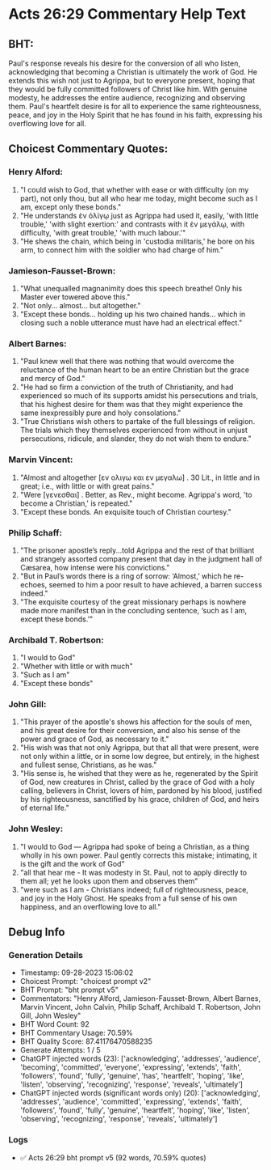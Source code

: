 # Acts 26:29 Commentary Help Text

## BHT:
Paul's response reveals his desire for the conversion of all who listen, acknowledging that becoming a Christian is ultimately the work of God. He extends this wish not just to Agrippa, but to everyone present, hoping that they would be fully committed followers of Christ like him. With genuine modesty, he addresses the entire audience, recognizing and observing them. Paul's heartfelt desire is for all to experience the same righteousness, peace, and joy in the Holy Spirit that he has found in his faith, expressing his overflowing love for all.

## Choicest Commentary Quotes:
### Henry Alford:
1. "I could wish to God, that whether with ease or with difficulty (on my part), not only thou, but all who hear me today, might become such as I am, except only these bonds."
2. "He understands ἐν ὀλίγῳ just as Agrippa had used it, easily, 'with little trouble,' 'with slight exertion:' and contrasts with it ἐν μεγάλῳ, with difficulty, 'with great trouble,' 'with much labour.'"
3. "He shews the chain, which being in 'custodia militaris,' he bore on his arm, to connect him with the soldier who had charge of him."

### Jamieson-Fausset-Brown:
1. "What unequalled magnanimity does this speech breathe! Only his Master ever towered above this." 
2. "Not only... almost... but altogether." 
3. "Except these bonds... holding up his two chained hands... which in closing such a noble utterance must have had an electrical effect."

### Albert Barnes:
1. "Paul knew well that there was nothing that would overcome the reluctance of the human heart to be an entire Christian but the grace and mercy of God."
2. "He had so firm a conviction of the truth of Christianity, and had experienced so much of its supports amidst his persecutions and trials, that his highest desire for them was that they might experience the same inexpressibly pure and holy consolations."
3. "True Christians wish others to partake of the full blessings of religion. The trials which they themselves experienced from without in unjust persecutions, ridicule, and slander, they do not wish them to endure."

### Marvin Vincent:
1. "Almost and altogether [εν ολιγω και εν μεγαλω] . 30 Lit., in little and in great; i.e., with little or with great pains."
2. "Were [γενεσθαι] . Better, as Rev., might become. Agrippa's word, 'to become a Christian,' is repeated."
3. "Except these bonds. An exquisite touch of Christian courtesy."

### Philip Schaff:
1. "The prisoner apostle’s reply...told Agrippa and the rest of that brilliant and strangely assorted company present that day in the judgment hall of Cæsarea, how intense were his convictions."
2. "But in Paul’s words there is a ring of sorrow: ‘Almost,’ which he re-echoes, seemed to him a poor result to have achieved, a barren success indeed."
3. "The exquisite courtesy of the great missionary perhaps is nowhere made more manifest than in the concluding sentence, ‘such as I am, except these bonds.’"

### Archibald T. Robertson:
1. "I would to God" 
2. "Whether with little or with much"
3. "Such as I am"
4. "Except these bonds"

### John Gill:
1. "This prayer of the apostle's shows his affection for the souls of men, and his great desire for their conversion, and also his sense of the power and grace of God, as necessary to it."
2. "His wish was that not only Agrippa, but that all that were present, were not only within a little, or in some low degree, but entirely, in the highest and fullest sense, Christians, as he was."
3. "His sense is, he wished that they were as he, regenerated by the Spirit of God, new creatures in Christ, called by the grace of God with a holy calling, believers in Christ, lovers of him, pardoned by his blood, justified by his righteousness, sanctified by his grace, children of God, and heirs of eternal life."

### John Wesley:
1. "I would to God — Agrippa had spoke of being a Christian, as a thing wholly in his own power. Paul gently corrects this mistake; intimating, it is the gift and the work of God"
2. "all that hear me - It was modesty in St. Paul, not to apply directly to them all; yet he looks upon them and observes them"
3. "were such as I am - Christians indeed; full of righteousness, peace, and joy in the Holy Ghost. He speaks from a full sense of his own happiness, and an overflowing love to all."


## Debug Info
### Generation Details
- Timestamp: 09-28-2023 15:06:02
- Choicest Prompt: "choicest prompt v2"
- BHT Prompt: "bht prompt v5"
- Commentators: "Henry Alford, Jamieson-Fausset-Brown, Albert Barnes, Marvin Vincent, John Calvin, Philip Schaff, Archibald T. Robertson, John Gill, John Wesley"
- BHT Word Count: 92
- BHT Commentary Usage: 70.59%
- BHT Quality Score: 87.41176470588235
- Generate Attempts: 1 / 5
- ChatGPT injected words (23):
	['acknowledging', 'addresses', 'audience', 'becoming', 'committed', 'everyone', 'expressing', 'extends', 'faith', 'followers', 'found', 'fully', 'genuine', 'has', 'heartfelt', 'hoping', 'like', 'listen', 'observing', 'recognizing', 'response', 'reveals', 'ultimately']
- ChatGPT injected words (significant words only) (20):
	['acknowledging', 'addresses', 'audience', 'committed', 'expressing', 'extends', 'faith', 'followers', 'found', 'fully', 'genuine', 'heartfelt', 'hoping', 'like', 'listen', 'observing', 'recognizing', 'response', 'reveals', 'ultimately']

### Logs
- ✅ Acts 26:29 bht prompt v5 (92 words, 70.59% quotes)